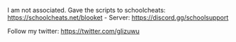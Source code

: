 I am not associated. Gave the scripts to schoolcheats: https://schoolcheats.net/blooket - Server: https://discord.gg/schoolsupport


Follow my twitter: https://twitter.com/glizuwu
